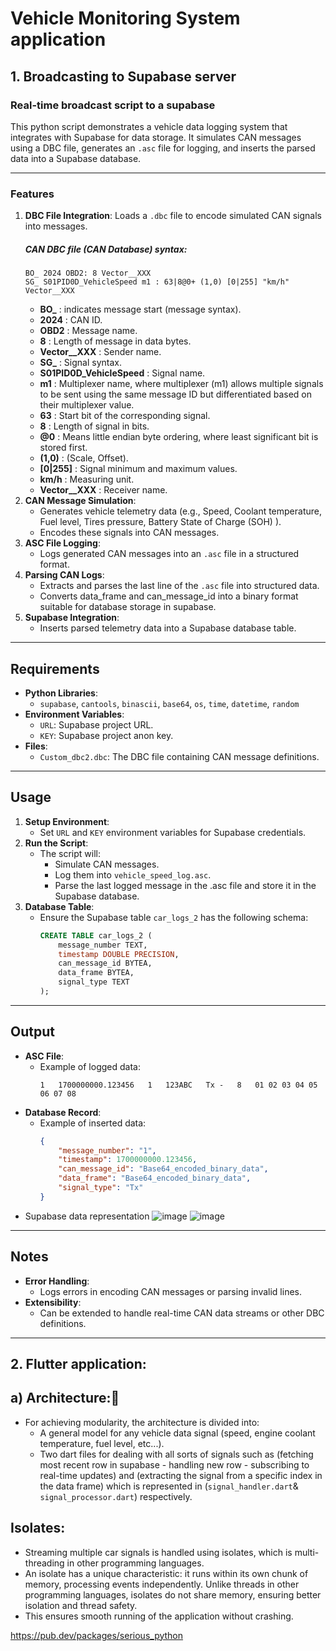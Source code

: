 
# Vehicle Monitoring System application

## 1. Broadcasting to Supabase server
   ### Real-time broadcast script to a supabase
   This python script demonstrates a vehicle data logging system that integrates with Supabase for data storage. It simulates CAN messages using a DBC file, generates an `.asc` file for logging, and inserts the parsed data into a Supabase database.

---

### Features

1. **DBC File Integration**: Loads a `.dbc` file to encode simulated CAN signals into messages.
   ##### CAN DBC file (CAN Database) syntax:
      ```DBC
      BO_ 2024 OBD2: 8 Vector__XXX
     SG_ S01PID0D_VehicleSpeed m1 : 63|8@0+ (1,0) [0|255] "km/h" Vector__XXX
     ```
      - **BO_** : indicates message start (message syntax).
      - **2024** : CAN ID.
      - **OBD2** : Message name.
      - **8** : Length of message in data bytes.
      - **Vector__XXX** : Sender name.
      - **SG_** : Signal syntax.
      - **S01PID0D_VehicleSpeed** : Signal name.
      - **m1** : Multiplexer name, where multiplexer (m1) allows multiple signals to be sent using the same message ID but differentiated based on their multiplexer value.
      - **63** : Start bit of the corresponding signal.
      - **8** : Length of signal in bits.
      - **@0** : Means little endian byte ordering, where least significant bit is stored first.
      - **(1,0)** : (Scale, Offset).
      - **[0|255]** : Signal minimum and maximum values.
      - **km/h** : Measuring unit.
      - **Vector__XXX** : Receiver name.
3. **CAN Message Simulation**:
   - Generates vehicle telemetry data (e.g., Speed, Coolant temperature, Fuel level, Tires pressure, Battery State of Charge (SOH) ).
   - Encodes these signals into CAN messages.
4. **ASC File Logging**:
   - Logs generated CAN messages into an `.asc` file in a structured format.
5. **Parsing CAN Logs**:
   - Extracts and parses the last line of the `.asc` file into structured data.
   - Converts data_frame and can_message_id into a binary format suitable for database storage in supabase.
6. **Supabase Integration**:
   - Inserts parsed telemetry data into a Supabase database table.

---

## Requirements

- **Python Libraries**:
  - `supabase`, `cantools`, `binascii`, `base64`, `os`, `time`, `datetime`, `random`
- **Environment Variables**:
  - `URL`: Supabase project URL.
  - `KEY`: Supabase project anon key.
- **Files**:
  - `Custom_dbc2.dbc`: The DBC file containing CAN message definitions.

---

## Usage

1. **Setup Environment**:
   - Set `URL` and `KEY` environment variables for Supabase credentials.
2. **Run the Script**:
   - The script will:
     - Simulate CAN messages.
     - Log them into `vehicle_speed_log.asc`.
     - Parse the last logged message in the .asc file and store it in the Supabase database.
3. **Database Table**:
   - Ensure the Supabase table `car_logs_2` has the following schema:
     ```sql
     CREATE TABLE car_logs_2 (
         message_number TEXT,
         timestamp DOUBLE PRECISION,
         can_message_id BYTEA,
         data_frame BYTEA,
         signal_type TEXT
     );
     ```
---

## Output

- **ASC File**:
  - Example of logged data:
    ```
    1   1700000000.123456   1   123ABC   Tx -   8   01 02 03 04 05 06 07 08
    ```
- **Database Record**:
  - Example of inserted data:
    ```json
    {
        "message_number": "1",
        "timestamp": 1700000000.123456,
        "can_message_id": "Base64_encoded_binary_data",
        "data_frame": "Base64_encoded_binary_data",
        "signal_type": "Tx"
    }
    ```
- Supabase data representation
   ![image](https://github.com/user-attachments/assets/e3c09b44-6f26-4c6e-b76d-9f217e1f8218)
   ![image](https://github.com/user-attachments/assets/201cdf6f-09da-44c1-a6a5-12fe4ef13b50)


---

## Notes

- **Error Handling**:
  - Logs errors in encoding CAN messages or parsing invalid lines.
- **Extensibility**:
  - Can be extended to handle real-time CAN data streams or other DBC definitions.

---

## 2. Flutter application:
## a) Architecture:🏢
   - For achieving modularity, the architecture is divided into:
     - A general model for any vehicle data signal (speed, engine coolant temperature, fuel level, etc...).
     - Two dart files for dealing with all sorts of signals such as (fetching most recent row in supabase - handling new row - subscribing to real-time updates) and (extracting the signal from a specific index in the data frame) which is represented in (`signal_handler.dart`& `signal_processor.dart`) respectively.
## Isolates:
 - Streaming multiple car signals is handled using isolates, which is multi-threading in other programming languages.
 - An isolate has a unique characteristic: it runs within its own chunk of memory, processing events independently. Unlike threads in other programming languages, isolates 
   do not share memory, ensuring better isolation and thread safety.
 - This ensures smooth running of the application without crashing.


https://pub.dev/packages/serious_python

